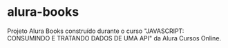 # alura-books
Projeto Alura Books construído durante o curso "JAVASCRIPT: CONSUMINDO E TRATANDO DADOS DE UMA API" da Alura Cursos Online.
